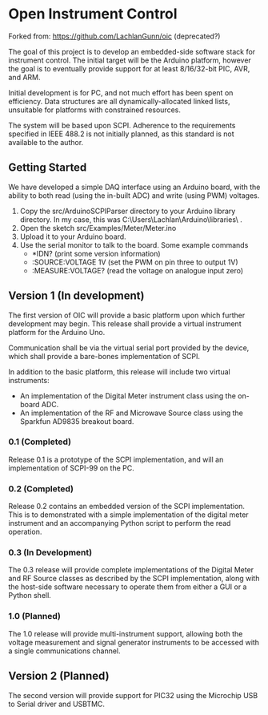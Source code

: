 Open Instrument Control
=======================

Forked from: https://github.com/LachlanGunn/oic (deprecated?)

The goal of this project is to develop an embedded-side software stack for
instrument control.  The initial target will be the Arduino platform, however
the goal is to eventually provide support for at least 8/16/32-bit PIC, AVR,
and ARM.

Initial development is for PC, and not much effort has been spent on
efficiency.  Data structures are all dynamically-allocated linked lists,
unsuitable for platforms with constrained resources.

The system will be based upon SCPI.  Adherence to the requirements specified
in IEEE 488.2 is not initially planned, as this standard is not available
to the author.

## Getting Started ##

We have developed a simple DAQ interface using an Arduino board, with the
ability to both read (using the in-built ADC) and write (using PWM) voltages.

1. Copy the src/ArduinoSCPIParser directory to your Arduino library directory.
	In my case, this was C:\Users\Lachlan\Arduino\libraries\ .
2. Open the sketch src/Examples/Meter/Meter.ino
3. Upload it to your Arduino board.
4. Use the serial monitor to talk to the board.  Some example commands
	* *IDN? (print some version information)
	* :SOURCE:VOLTAGE 1V (set the PWM on pin three to output 1V)
	* :MEASURE:VOLTAGE? (read the voltage on analogue input zero)
	
## Version 1 (In development) ##

The first version of OIC will provide a basic platform upon which further
development may begin.  This release shall provide a virtual instrument
platform for the Arduino Uno.

Communication shall be via the virtual serial port provided by the device,
which shall provide a bare-bones implementation of SCPI.

In addition to the basic platform, this release will include two virtual
instruments:

* An implementation of the Digital Meter instrument class using the
	on-board ADC.
* An implementation of the RF and Microwave Source class using the Sparkfun
	AD9835 breakout board.

### 0.1 (Completed) ###

Release 0.1 is a prototype of the SCPI implementation, and will
an implementation of SCPI-99 on the PC.

### 0.2 (Completed) ###

Release 0.2 contains an embedded version of the SCPI implementation.  This
is to demonstrated with a simple implementation of the digital meter
instrument and an accompanying Python script to perform the read operation.

### 0.3 (In Development) ###

The 0.3 release will provide complete implementations of the Digital Meter
and RF Source classes as described by the SCPI implementation, along with
the host-side software necessary to operate them from either a GUI or a
Python shell.

### 1.0 (Planned) ###

The 1.0 release will provide multi-instrument support, allowing both the
voltage measurement and signal generator instruments to be accessed with
a single communications channel.

## Version 2 (Planned) ##

The second version will provide support for PIC32 using the Microchip
USB to Serial driver and USBTMC.
